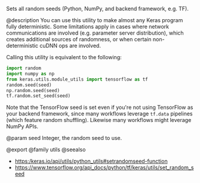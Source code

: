 Sets all random seeds (Python, NumPy, and backend framework, e.g. TF).

@description
You can use this utility to make almost any Keras program fully
deterministic. Some limitations apply in cases where network communications
are involved (e.g. parameter server distribution), which creates additional
sources of randomness, or when certain non-deterministic cuDNN ops are
involved.

Calling this utility is equivalent to the following:

```python
import random
import numpy as np
from keras.utils.module_utils import tensorflow as tf
random.seed(seed)
np.random.seed(seed)
tf.random.set_seed(seed)
```

Note that the TensorFlow seed is set even if you're not using TensorFlow
as your backend framework, since many workflows leverage `tf.data`
pipelines (which feature random shuffling). Likewise many workflows
might leverage NumPy APIs.

@param seed Integer, the random seed to use.

@export
@family utils
@seealso
+ <https:/keras.io/api/utils/python_utils#setrandomseed-function>
+ <https://www.tensorflow.org/api_docs/python/tf/keras/utils/set_random_seed>
